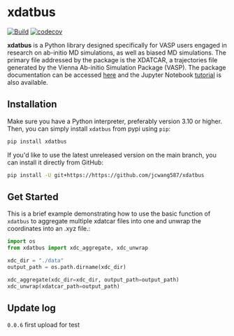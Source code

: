 # xdatbus

[![Build](https://github.com/jcwang587/xdatbus/actions/workflows/python-publish.yml/badge.svg)](https://github.com/jcwang587/xdatbus/actions/workflows/python-publish.yml)
[![codecov](https://codecov.io/gh/jcwang587/xdatbus/branch/main/graph/badge.svg?token=V27VIJZDAE)](https://codecov.io/gh/jcwang587/xdatbus)

**xdatbus** is a Python library designed specifically for VASP users engaged in research on ab-initio MD simulations, as well as biased MD simulations. The primary file addressed by the package is the XDATCAR, a trajectories file generated by the Vienna Ab-initio Simulation Package (VASP). The package documentation can be accessed [here](https://xdatbus.readthedocs.io/en/latest/) and the Jupyter Notebook [tutorial](https://github.com/jcwang587/xdatbus/tree/main/examples) is also available.


## Installation

Make sure you have a Python interpreter, preferably version 3.10 or higher. Then, you can simply install `xdatbus` from pypi using `pip`:

```bash
pip install xdatbus
```

If you'd like to use the latest unreleased version on the main branch, you can install it directly from GitHub:

```bash
pip install -U git+https://https://github.com/jcwang587/xdatbus
```


## Get Started

This is a brief example demonstrating how to use the basic function of `xdatbus` to aggregate multiple xdatcar files into one and unwrap the coordinates into an .xyz file.:

```python
import os
from xdatbus import xdc_aggregate, xdc_unwrap

xdc_dir = "./data"
output_path = os.path.dirname(xdc_dir)

xdc_aggregate(xdc_dir=xdc_dir, output_path=output_path)
xdc_unwrap(xdatcar_path=output_path)
```

## Update log
`0.0.6` first upload for test
